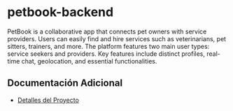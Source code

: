 # petbook-backend
PetBook is a collaborative app that connects pet owners with service providers. Users can easily find and hire services such as veterinarians, pet sitters, trainers, and more. The platform features two main user types: service seekers and providers. Key features include distinct profiles, real-time chat, geolocation, and essential functionalities.


## Documentación Adicional
- [Detalles del Proyecto](project-details.md)
